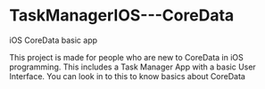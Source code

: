 # TaskManagerIOS---CoreData
iOS CoreData basic app

This project is made for people who are new to CoreData in iOS programming. This includes a Task Manager App with a basic User Interface. You can look in to this to know basics about CoreData
